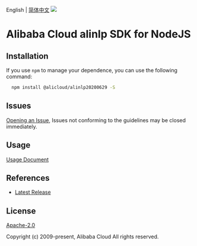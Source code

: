 English | [简体中文](README-CN.md)
![](https://aliyunsdk-pages.alicdn.com/icons/AlibabaCloud.svg)

# Alibaba Cloud alinlp SDK for NodeJS

## Installation
If you use `npm` to manage your dependence, you can use the following command:

```sh
  npm install @alicloud/alinlp20200629 -S
```

## Issues
[Opening an Issue](https://github.com/aliyun/alibabacloud-typescript-sdk/issues/new), Issues not conforming to the guidelines may be closed immediately.

## Usage
[Usage Document](https://github.com/aliyun/alibabacloud-typescript-sdk/blob/master/docs/Usage-EN.md#quick-examples)

## References
* [Latest Release](https://github.com/aliyun/alibabacloud-typescript-sdk/)

## License
[Apache-2.0](http://www.apache.org/licenses/LICENSE-2.0)

Copyright (c) 2009-present, Alibaba Cloud All rights reserved.
